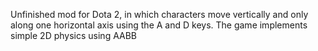 Unfinished mod for Dota 2, in which characters move vertically and only along one horizontal axis using the A and D keys. The game implements simple 2D physics using AABB
